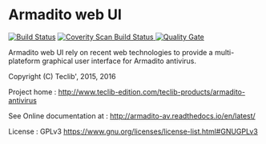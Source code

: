 Armadito web UI
===============
[![Build Status](https://travis-ci.org/armadito/armadito-web-ui.svg?branch=DEV)](https://travis-ci.org/armadito/armadito-web-ui)
<a href="https://scan.coverity.com/projects/armadito-armadito-web-ui">
  <img alt="Coverity Scan Build Status"
       src="https://scan.coverity.com/projects/10497/badge.svg"/>
</a>
[![Quality Gate](http://sonarqube.com/api/badges/gate?key=armadito:web-ui)](http://sonarqube.com/dashboard/index/armadito:web-ui)

Armadito web UI rely on recent web technologies to provide a multi-plateform graphical user interface for Armadito antivirus.

Copyright (C) Teclib', 2015, 2016

Project home : <http://www.teclib-edition.com/teclib-products/armadito-antivirus>

See Online documentation at : <http://armadito-av.readthedocs.io/en/latest/>

License : GPLv3 <https://www.gnu.org/licenses/license-list.html#GNUGPLv3>
